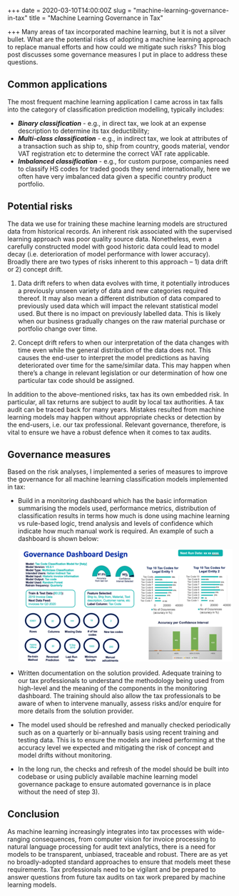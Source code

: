 +++
date = 2020-03-10T14:00:00Z
slug = "machine-learning-governance-in-tax"
title = "Machine Learning Governance in Tax"

+++
Many areas of tax incorporated machine learning, but it is not a silver bullet. What are the potential risks of adopting a machine learning approach to replace manual efforts and how could we mitigate such risks? This blog post discusses some governance measures I put in place to address these questions.

## Common applications

The most frequent machine learning application I came across in tax falls into the category of classification prediction modelling, typically includes:

* **_Binary classification_** - e.g., in direct tax, we look at an expense description to determine its tax deductibility;
* **_Multi-class classification_** - e.g., in indirect tax, we look at attributes of a transaction such as ship to, ship from country, goods material, vendor VAT registration etc to determine the correct VAT rate applicable.
* **_Imbalanced classification_** - e.g., for custom purpose, companies need to classify HS codes for traded goods they send internationally, here we often have very imbalanced data given a specific country product portfolio.

## Potential risks

The data we use for training these machine learning models are structured data from historical records. An inherent risk associated with the supervised learning approach was poor quality source data. Nonetheless, even a carefully constructed model with good historic data could lead to model decay (i.e. deterioration of model performance with lower accuracy). Broadly there are two types of risks inherent to this approach – 1) data drift or 2) concept drift.

1. Data drift refers to when data evolves with time, it potentially introduces a previously unseen variety of data and new categories required thereof. It may also mean a different distribution of data compared to previously used data which will impact the relevant statistical model used. But there is no impact on previously labelled data. This is likely when our business gradually changes on the raw material purchase or portfolio change over time.

2. Concept drift refers to when our interpretation of the data changes with time even while the general distribution of the data does not. This causes the end-user to interpret the model predictions as having deteriorated over time for the same/similar data. This may happen when there’s a change in relevant legislation or our determination of how one particular tax code should be assigned.

In addition to the above-mentioned risks, tax has its own embedded risk. In particular, all tax returns are subject to audit by local tax authorities. A tax audit can be traced back for many years. Mistakes resulted from machine learning models may happen without appropriate checks or detection by the end-users, i.e. our tax professional. Relevant governance, therefore, is vital to ensure we have a robust defence when it comes to tax audits.

## Governance measures

Based on the risk analyses, I implemented a series of measures to improve the governance for all machine learning classification models implemented in tax:

* Build in a monitoring dashboard which has the basic information summarising the models used, performance metrics, distribution of classification results in terms how much is done using machine learning vs rule-based logic, trend analysis and levels of confidence which indicate how much manual work is required. An example of such a dashboard is shown below:

  ![](/uploads/governance-dashboard.png)
* Written documentation on the solution provided. Adequate training to our tax professionals to understand the methodology being used from high-level and the meaning of the components in the monitoring dashboard. The training should also allow the tax professionals to be aware of when to intervene manually, assess risks and/or enquire for more details from the solution provider.
* The model used should be refreshed and manually checked periodically such as on a quarterly or bi-annually basis using recent training and testing data. This is to ensure the models are indeed performing at the accuracy level we expected and mitigating the risk of concept and model drifts without monitoring.
* In the long run, the checks and refresh of the model should be built into codebase or using publicly available machine learning model governance package to ensure automated governance is in place without the need of step 3).

## Conclusion

As machine learning increasingly integrates into tax processes with wide-ranging consequences, from computer vision for invoice processing to natural language processing for audit text analytics, there is a need for models to be transparent, unbiased, traceable and robust. There are as yet no broadly-adopted standard approaches to ensure that models meet these requirements. Tax professionals need to be vigilant and be prepared to answer questions from future tax audits on tax work prepared by machine learning models.